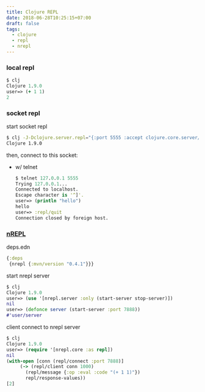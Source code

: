 ```yaml
---
title: Clojure REPL
date: 2018-06-28T10:25:15+07:00
draft: false
tags:
  - clojure
  - repl
  - nrepl
---
```


### local repl
```clj
$ clj
Clojure 1.9.0
user=> (+ 1 1)
2
```

### socket repl
start socket repl
```sh
$ clj -J-Dclojure.server.repl="{:port 5555 :accept clojure.core.server/repl}"
Clojure 1.9.0
```

then, connect to this socket:
- w/ telnet
  ```clj
  $ telnet 127.0.0.1 5555
  Trying 127.0.0.1...
  Connected to localhost.
  Escape character is '^]'.
  user=> (println "hello")
  hello
  user=> :repl/quit
  Connection closed by foreign host.
  ```

### [nREPL](https://github.com/nrepl/nREPL)

deps.edn
```clj
{:deps
 {nrepl {:mvn/version "0.4.1"}}}
```

start nrepl server
```clj
$ clj
Clojure 1.9.0
user=> (use '[nrepl.server :only (start-server stop-server)])
nil
user=> (defonce server (start-server :port 7888))
#'user/server
```

client connect to nrepl server
```clj
$ clj
Clojure 1.9.0
user=> (require '[nrepl.core :as repl])
nil
(with-open [conn (repl/connect :port 7888)]
     (-> (repl/client conn 1000)
       (repl/message {:op :eval :code "(+ 1 1)"})
       repl/response-values))
[2]
```
